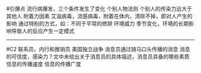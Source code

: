 #引爆点
流行病爆发，三个条件发生了变化
个别人物法则
    个别人的传染力远大于其他人
附着力因素
    艾滋病毒，流感病毒，附着在体内，清除不掉，即对人产生的影响
    通过特别的方式，如：不同于平常的修辞
环境威力
    季节变化，环境的长期影响导致人的反应产生一定模式

---
#C2 联系员，内行和推销员
美国独立战争
    消息员通过骑马口头传播的消息
    消息的可信度，感染力？文中未给出关于消息员的具体描述，消息员具备的哪些素质
信息的传播速度
信息的传播广度























